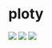 # ploty
<img src="https://cdn.discordapp.com/attachments/627202547962347552/1045350463161249792/Screenshot_2022-11-24_214849.png">
<img src="https://cdn.discordapp.com/attachments/627202547962347552/1045350462829908028/Screenshot_2022-11-24_214900.png">
<img src="https://cdn.discordapp.com/attachments/627202547962347552/1045350462469193828/Screenshot_2022-11-24_214908.png">
